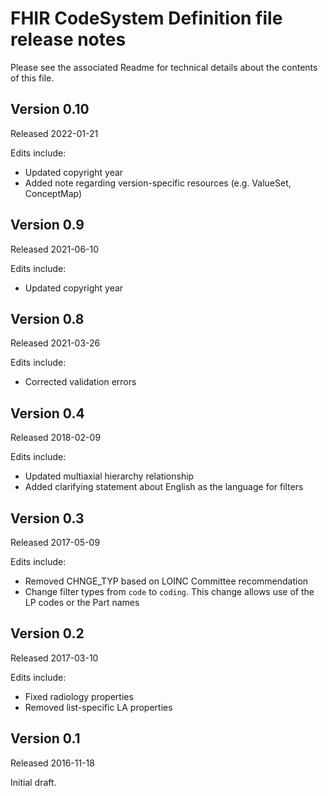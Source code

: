 # FHIR CodeSystem Definition file release notes

Please see the associated Readme for technical details about the contents of this file.

## Version 0.10
Released 2022-01-21

Edits include:
- Updated copyright year
- Added note regarding version-specific resources (e.g. ValueSet, ConceptMap)

## Version 0.9
Released 2021-06-10

Edits include:
- Updated copyright year

## Version 0.8
Released 2021-03-26

Edits include:
- Corrected validation errors

## Version 0.4
Released 2018-02-09

Edits include:
- Updated multiaxial hierarchy relationship
- Added clarifying statement about English as the language for filters

## Version 0.3
Released 2017-05-09

Edits include:
- Removed CHNGE_TYP based on LOINC Committee recommendation
- Change filter types from `code` to `coding`. This change allows use of the LP codes or the Part names

## Version 0.2
Released 2017-03-10

Edits include:
- Fixed radiology properties
- Removed list-specific LA properties

## Version 0.1
Released 2016-11-18

Initial draft.
